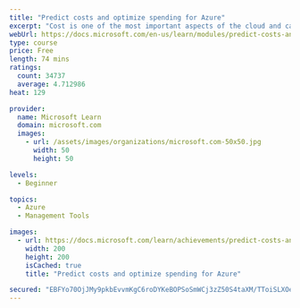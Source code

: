```yaml
---
title: "Predict costs and optimize spending for Azure"
excerpt: "Cost is one of the most important aspects of the cloud and can have a massive impact on your business. Azure has several tools available to help you get a better understanding of cloud spend and some best practices that you can leverage to help you save money."
webUrl: https://docs.microsoft.com/en-us/learn/modules/predict-costs-and-optimize-spending/
type: course
price: Free
length: 74 mins
ratings:
  count: 34737
  average: 4.712986
heat: 129

provider:
  name: Microsoft Learn
  domain: microsoft.com
  images:
    - url: /assets/images/organizations/microsoft.com-50x50.jpg
      width: 50
      height: 50

levels:
  - Beginner

topics:
  - Azure
  - Management Tools

images:
  - url: https://docs.microsoft.com/learn/achievements/predict-costs-and-optimize-spending-social.png
    width: 200
    height: 200
    isCached: true
    title: "Predict costs and optimize spending for Azure"

secured: "EBFYo70OjJMy9pkbEvvmKgC6roDYKeBOPSoSmWCj3zZ50S4taXM/TToiSLXOeupbKs4NQFv0UK8Gj33pavnYslYU0lkuLMTeJR5uuGQ/gUG3hdkyUptjDfxnaO0bzwg+q4/mpYh2ilHCphLKm7PSgPIfF43Z9cOjLziygV7oADyHxEyTa3RGuZxvGwyTyCj115ZHrevUDpd9gMlfF7qr8Yaj+vPtACHAsEWw24rBmNFg7KvSNH9HLb9j1Jnl6MDmLXYfcSHYUL2kUX/plvyyPHyboZubHd2jDZUFJdjMBKN/pV6gmOKFvUnYWPP/XObF5OdgmiehlDaDLyW44t688ukp+y5fC8rvPcRfscySAAZW9M9ejRK96UtU87V9yZMLYb88kBhM4Mv0j+yNjCpkAQ==;V3u5GsR1RmQqYUj1kjFxLQ=="
---
```


